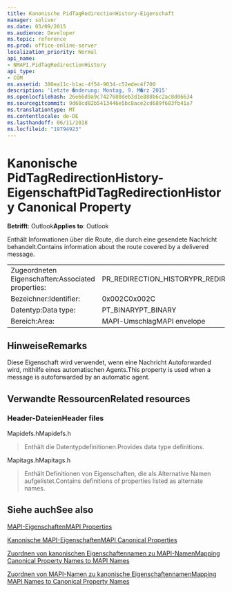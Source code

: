 ```yaml
---
title: Kanonische PidTagRedirectionHistory-Eigenschaft
manager: soliver
ms.date: 03/09/2015
ms.audience: Developer
ms.topic: reference
ms.prod: office-online-server
localization_priority: Normal
api_name:
- NMAPI.PidTagRedirectionHistory
api_type:
- COM
ms.assetid: 380ea11c-b1ac-4f54-9034-c52edec4f700
description: 'Letzte �nderung: Montag, 9. M�rz 2015'
ms.openlocfilehash: 26e66d9a9c7427688deb3d1e888b6c2ac8d06634
ms.sourcegitcommit: 9d60cd82b5413446e5bc8ace2cd689f683fb41a7
ms.translationtype: MT
ms.contentlocale: de-DE
ms.lasthandoff: 06/11/2018
ms.locfileid: "19794923"
---
```

# <a name="pidtagredirectionhistory-canonical-property"></a><span data-ttu-id="13907-103">Kanonische PidTagRedirectionHistory-Eigenschaft</span><span class="sxs-lookup"><span data-stu-id="13907-103">PidTagRedirectionHistory Canonical Property</span></span>

  
  
<span data-ttu-id="13907-104">**Betrifft**: Outlook</span><span class="sxs-lookup"><span data-stu-id="13907-104">**Applies to**: Outlook</span></span> 
  
<span data-ttu-id="13907-105">Enthält Informationen über die Route, die durch eine gesendete Nachricht behandelt.</span><span class="sxs-lookup"><span data-stu-id="13907-105">Contains information about the route covered by a delivered message.</span></span>
  
|||
|:-----|:-----|
|<span data-ttu-id="13907-106">Zugeordneten Eigenschaften:</span><span class="sxs-lookup"><span data-stu-id="13907-106">Associated properties:</span></span>  <br/> |<span data-ttu-id="13907-107">PR_REDIRECTION_HISTORY</span><span class="sxs-lookup"><span data-stu-id="13907-107">PR_REDIRECTION_HISTORY</span></span>  <br/> |
|<span data-ttu-id="13907-108">Bezeichner:</span><span class="sxs-lookup"><span data-stu-id="13907-108">Identifier:</span></span>  <br/> |<span data-ttu-id="13907-109">0x002C</span><span class="sxs-lookup"><span data-stu-id="13907-109">0x002C</span></span>  <br/> |
|<span data-ttu-id="13907-110">Datentyp:</span><span class="sxs-lookup"><span data-stu-id="13907-110">Data type:</span></span>  <br/> |<span data-ttu-id="13907-111">PT_BINARY</span><span class="sxs-lookup"><span data-stu-id="13907-111">PT_BINARY</span></span>  <br/> |
|<span data-ttu-id="13907-112">Bereich:</span><span class="sxs-lookup"><span data-stu-id="13907-112">Area:</span></span>  <br/> |<span data-ttu-id="13907-113">MAPI-Umschlag</span><span class="sxs-lookup"><span data-stu-id="13907-113">MAPI envelope</span></span>  <br/> |
   
## <a name="remarks"></a><span data-ttu-id="13907-114">Hinweise</span><span class="sxs-lookup"><span data-stu-id="13907-114">Remarks</span></span>

<span data-ttu-id="13907-115">Diese Eigenschaft wird verwendet, wenn eine Nachricht Autoforwarded wird, mithilfe eines automatischen Agents.</span><span class="sxs-lookup"><span data-stu-id="13907-115">This property is used when a message is autoforwarded by an automatic agent.</span></span>
  
## <a name="related-resources"></a><span data-ttu-id="13907-116">Verwandte Ressourcen</span><span class="sxs-lookup"><span data-stu-id="13907-116">Related resources</span></span>

### <a name="header-files"></a><span data-ttu-id="13907-117">Header-Dateien</span><span class="sxs-lookup"><span data-stu-id="13907-117">Header files</span></span>

<span data-ttu-id="13907-118">Mapidefs.h</span><span class="sxs-lookup"><span data-stu-id="13907-118">Mapidefs.h</span></span>
  
> <span data-ttu-id="13907-119">Enthält die Datentypdefinitionen.</span><span class="sxs-lookup"><span data-stu-id="13907-119">Provides data type definitions.</span></span>
    
<span data-ttu-id="13907-120">Mapitags.h</span><span class="sxs-lookup"><span data-stu-id="13907-120">Mapitags.h</span></span>
  
> <span data-ttu-id="13907-121">Enthält Definitionen von Eigenschaften, die als Alternative Namen aufgelistet.</span><span class="sxs-lookup"><span data-stu-id="13907-121">Contains definitions of properties listed as alternate names.</span></span>
    
## <a name="see-also"></a><span data-ttu-id="13907-122">Siehe auch</span><span class="sxs-lookup"><span data-stu-id="13907-122">See also</span></span>



[<span data-ttu-id="13907-123">MAPI-Eigenschaften</span><span class="sxs-lookup"><span data-stu-id="13907-123">MAPI Properties</span></span>](mapi-properties.md)
  
[<span data-ttu-id="13907-124">Kanonische MAPI-Eigenschaften</span><span class="sxs-lookup"><span data-stu-id="13907-124">MAPI Canonical Properties</span></span>](mapi-canonical-properties.md)
  
[<span data-ttu-id="13907-125">Zuordnen von kanonischen Eigenschaftennamen zu MAPI-Namen</span><span class="sxs-lookup"><span data-stu-id="13907-125">Mapping Canonical Property Names to MAPI Names</span></span>](mapping-canonical-property-names-to-mapi-names.md)
  
[<span data-ttu-id="13907-126">Zuordnen von MAPI-Namen zu kanonische Eigenschaftennamen</span><span class="sxs-lookup"><span data-stu-id="13907-126">Mapping MAPI Names to Canonical Property Names</span></span>](mapping-mapi-names-to-canonical-property-names.md)

